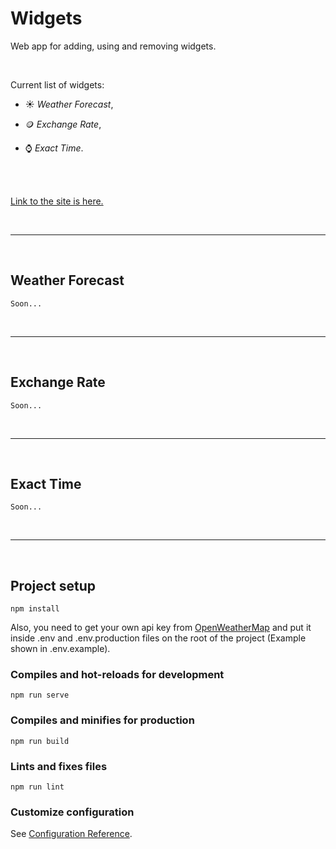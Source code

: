 # Widgets

 Web app for adding, using and removing widgets.

<br/>

Current list of widgets:

- :sunny: *Weather Forecast*,

- :coin: *Exchange Rate*,

- :watch: *Exact Time*.

<br>
<br>

[Link to the site is here.](https://reliable-raindrop-761a7a.netlify.app/)

<br>

___

<br>

## Weather Forecast

```
Soon...
```

<br>

___

<br>

## Exchange Rate

```
Soon...
```

<br>

___

<br>

## Exact Time

```
Soon...
```

<br>

___

<br>

## Project setup

```
npm install
```

Also, you need to get your own api key from [OpenWeatherMap](https://openweathermap.org/)
and put it inside .env and .env.production files on the root of the project (Example shown in .env.example).

### Compiles and hot-reloads for development

```
npm run serve
```

### Compiles and minifies for production

```
npm run build
```

### Lints and fixes files

```
npm run lint
```

### Customize configuration

See [Configuration Reference](https://cli.vuejs.org/config/).

